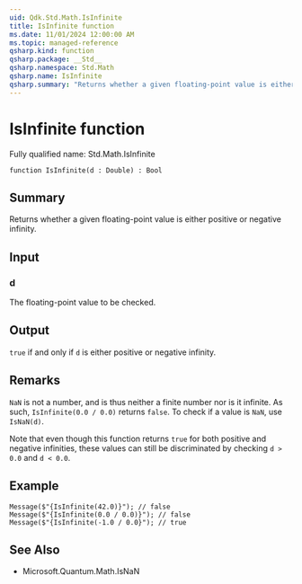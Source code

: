 ```yaml
---
uid: Qdk.Std.Math.IsInfinite
title: IsInfinite function
ms.date: 11/01/2024 12:00:00 AM
ms.topic: managed-reference
qsharp.kind: function
qsharp.package: __Std__
qsharp.namespace: Std.Math
qsharp.name: IsInfinite
qsharp.summary: "Returns whether a given floating-point value is either positive or negative infinity."
---
```


# IsInfinite function

Fully qualified name: Std.Math.IsInfinite

```qsharp
function IsInfinite(d : Double) : Bool
```

## Summary
Returns whether a given floating-point value is either positive or
negative infinity.

## Input
### d
The floating-point value to be checked.

## Output
`true` if and only if `d` is either positive or negative infinity.

## Remarks
`NaN` is not a number, and is thus neither a finite number nor
is it infinite. As such, `IsInfinite(0.0 / 0.0)` returns `false`.
To check if a value is `NaN`, use `IsNaN(d)`.

Note that even though this function returns `true` for both
positive and negative infinities, these values can still be
discriminated by checking `d > 0.0` and `d < 0.0`.

## Example
```qsharp
Message($"{IsInfinite(42.0)}"); // false
Message($"{IsInfinite(0.0 / 0.0)}"); // false
Message($"{IsInfinite(-1.0 / 0.0}"); // true
```

## See Also
- Microsoft.Quantum.Math.IsNaN
